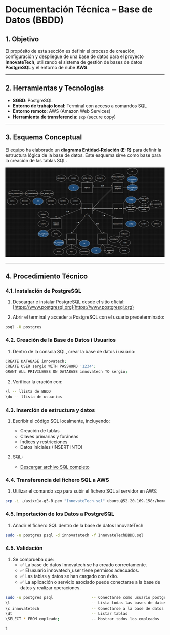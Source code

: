 # Documentación Técnica – Base de Datos (BBDD)

## 1. Objetivo

El propósito de esta sección es definir el proceso de creación, configuración y despliegue de una base de datos para el proyecto **InnovateTech**, utilizando el sistema de gestión de bases de datos **PostgreSQL** y el entorno de nube **AWS**.

---

## 2. Herramientas y Tecnologías

- **SGBD**: PostgreSQL
- **Entorno de trabajo local**: Terminal con acceso a comandos SQL
- **Entorno remoto**: AWS (Amazon Web Services)
- **Herramienta de transferencia**: `scp` (secure copy)

---

## 3. Esquema Conceptual

El equipo ha elaborado un **diagrama Entidad-Relación (E-R)** para definir la estructura lógica de la base de datos. Este esquema sirve como base para la creación de las tablas SQL.

![Texto alternativo](EsquemaE-R.png)

---

## 4. Procedimiento Técnico

### 4.1. Instalación de PostgreSQL

1. Descargar e instalar PostgreSQL desde el sitio oficial:  
    [https://www.postgresql.org](https://www.postgresql.org)

2. Abrir el terminal y acceder a PostgreSQL con el usuario predeterminado:

```bash
psql -U postgres
```

### 4.2. Creación de la Base de Datos i Usuarios
1. Dentro de la consola SQL, crear la base de datos i usuario:
```bash
CREATE DATABASE innovatech;
CREATE USER sergio WITH PASSWORD '1234';
GRANT ALL PRIVILEGES ON DATABASE innovatech TO sergio;
```

2. Verificar la cración con:
```bash
\l -- llista de BBDD
\du -- llista de usuarios
```

### 4.3. Inserción de estructura y datos
1. Escribir el código SQL localmente, incluyendo:
   - Creación de tablas
   - Claves primarias y foráneas
   - Índices y restricciones
   - Datos iniciales (INSERT INTO)

2. SQL:
   - [Descargar archivo SQL completo](InnovateTechBBDD.sql)

### 4.4. Transferencia del fichero SQL a AWS
1. Utilizar el comando scp para subir el fichero SQL al servidor en AWS:
```bash
scp -i ./asixc1a-g5-B.pem "InnovateTech.sql" ubuntu@52.20.169.158:/home/ubuntu
```
### 4.5. Importación de los Datos a PostgreSQL 
1. Añadir el fichero SQL dentro de la base de datos InnovateTech
```bash
sudo -u postgres psql -d innovatetech -f InnovateTechBBDD.sql
```
### 4.5. Validación
1. Se comprueba que:
   - ✅ La base de datos Innovatech se ha creado correctamente.
   - ✅ El usuario innovatech_user tiene permisos adecuados.
   - ✅ Las tablas y datos se han cargado con éxito.
   - ✅ La aplicación o servicio asociado puede conectarse a la base de datos y realizar operaciones.

```bash
sudo -u postgres psql                 -- Conectarse como usuario postgres a psql
\l                                    -- Lista todas las bases de datos
\c innovatetech                       -- Conectarse a la base de datos innovatetech
\dt                                   -- Listar tablas
\SELECT * FROM empleado;              -- Mostrar todos los empleados
```
f

